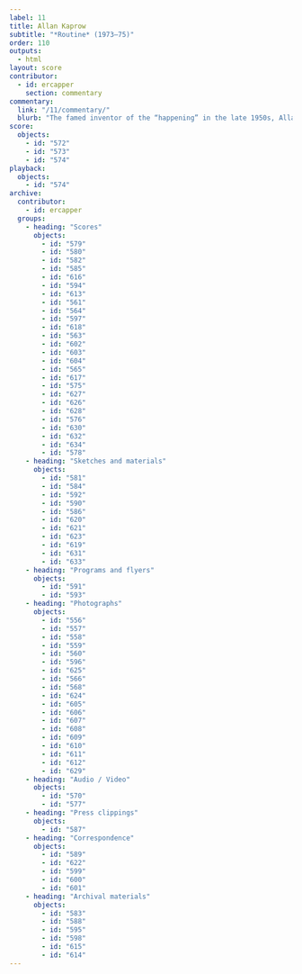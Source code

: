 ```yaml
---
label: 11
title: Allan Kaprow
subtitle: "*Routine* (1973–75)"
order: 110
outputs: 
  - html
layout: score
contributor:
  - id: ercapper
    section: commentary
commentary:
  link: "/11/commentary/"
  blurb: "The famed inventor of the “happening” in the late 1950s, Allan Kaprow is noteworthy among the artists and musicians featured in *The Scores Project* for the central importance of pedagogy and student interaction to his creative work. Kaprow composed *Routine* as a typewritten score, an activity booklet, and an instructional film that condensed the functions of both score and performance documentation. Kaprow’s score defamiliarizes routine interactions and verbal communication between two people. At once didactic, open-ended, and playful, during the 1970s Kaprow structured his activities on an intimate scale to facilitate instances of critical and interpersonal self-reflection."
score:
  objects:
    - id: "572"
    - id: "573"
    - id: "574"
playback:
  objects:
    - id: "574"
archive: 
  contributor:
    - id: ercapper
  groups:
    - heading: "Scores"
      objects:
        - id: "579"
        - id: "580"
        - id: "582"
        - id: "585"
        - id: "616"
        - id: "594"
        - id: "613"
        - id: "561"
        - id: "564"
        - id: "597"
        - id: "618"
        - id: "563"
        - id: "602"
        - id: "603"
        - id: "604"
        - id: "565"
        - id: "617"
        - id: "575"
        - id: "627"
        - id: "626"
        - id: "628"
        - id: "576"
        - id: "630"
        - id: "632"
        - id: "634"
        - id: "578"
    - heading: "Sketches and materials"
      objects:
        - id: "581"
        - id: "584"
        - id: "592"
        - id: "590"
        - id: "586"
        - id: "620"
        - id: "621"
        - id: "623"
        - id: "619"
        - id: "631"
        - id: "633"
    - heading: "Programs and flyers"
      objects:
        - id: "591"
        - id: "593"
    - heading: "Photographs"
      objects:
        - id: "556"
        - id: "557"
        - id: "558"
        - id: "559"
        - id: "560"
        - id: "596"
        - id: "625"
        - id: "566"
        - id: "568"
        - id: "624"
        - id: "605"
        - id: "606"
        - id: "607"
        - id: "608"
        - id: "609"
        - id: "610"
        - id: "611"
        - id: "612"
        - id: "629"
    - heading: "Audio / Video"
      objects:
        - id: "570"
        - id: "577"
    - heading: "Press clippings"
      objects:
        - id: "587"
    - heading: "Correspondence"
      objects:
        - id: "589"
        - id: "622"
        - id: "599"
        - id: "600"
        - id: "601"
    - heading: "Archival materials"
      objects:
        - id: "583"
        - id: "588"
        - id: "595"
        - id: "598"
        - id: "615"
        - id: "614"
---
```

